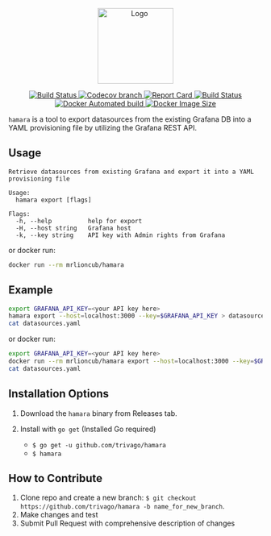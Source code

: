 <p align="center">
  <img alt="Logo" src="https://drive.google.com/uc?export=view&id=1ezQnuq5VN1pjwx1mdTFAI6RX3ooXqsWY" height="150">
</p>

<p align="center">
  <a href="https://github.com/trivago/hamara/actions">
    <img alt="Build Status" src="https://github.com/trivago/hamara/workflows/Go/badge.svg" />
  </a>
  <a href="https://codecov.io/gh/trivago/hamara">
    <img alt="Codecov branch" src="https://img.shields.io/codecov/c/github/trivago/hamara/master?color=codecov&label=codecov&logo=codecov&logoColor=codecov" />
  </a>
  <a href="https://goreportcard.com/report/github.com/trivago/hamara">
    <img alt="Report Card" src="https://goreportcard.com/badge/github.com/trivago/hamara?style=flat" />
  </a>
  <a href="https://hub.docker.com/r/mrlioncub/hamara">
    <img alt="Build Status" src="https://img.shields.io/docker/cloud/build/mrlioncub/hamara" />
  </a>
  <a href="https://hub.docker.com/r/mrlioncub/hamara">
    <img alt="Docker Automated build" src="https://img.shields.io/docker/cloud/automated/mrlioncub/hamara" />
  </a>
  <a href="https://hub.docker.com/r/mrlioncub/hamara">
    <img alt="Docker Image Size" src="https://img.shields.io/docker/image-size/mrlioncub/wdmrc/hamara" />
  </a>
</p>

`hamara` is a tool to export datasources from the existing Grafana DB into a YAML provisioning file by utilizing the Grafana REST API.

**Usage**
---

```
Retrieve datasources from existing Grafana and export it into a YAML provisioning file

Usage:
  hamara export [flags]

Flags:
  -h, --help          help for export
  -H, --host string   Grafana host
  -k, --key string    API key with Admin rights from Grafana
```

or docker run:

```bash
docker run --rm mrlioncub/hamara
```

**Example**
---

```bash
export GRAFANA_API_KEY=<your API key here>
hamara export --host=localhost:3000 --key=$GRAFANA_API_KEY > datasources.yaml
cat datasources.yaml
```

or docker run:

```bash
export GRAFANA_API_KEY=<your API key here>
docker run --rm mrlioncub/hamara export --host=localhost:3000 --key=$GRAFANA_API_KEY > datasources.yaml
cat datasources.yaml
```

**Installation Options**
---

1. Download the `hamara` binary from Releases tab.

2. Install with `go get` (Installed Go required)
    + `$ go get -u github.com/trivago/hamara`
    + `$ hamara`

**How to Contribute**
---

1. Clone repo and create a new branch: `$ git checkout https://github.com/trivago/hamara -b name_for_new_branch`.
2. Make changes and test
3. Submit Pull Request with comprehensive description of changes
